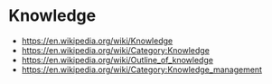 # Knowledge

* https://en.wikipedia.org/wiki/Knowledge
* https://en.wikipedia.org/wiki/Category:Knowledge
* https://en.wikipedia.org/wiki/Outline_of_knowledge
* https://en.wikipedia.org/wiki/Category:Knowledge_management
